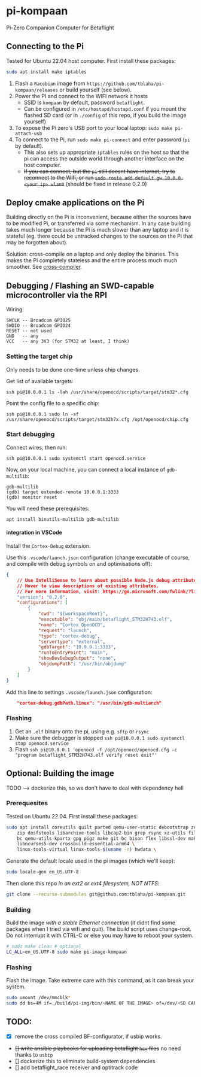 # pi-kompaan

Pi-Zero Companion Computer for Betaflight

## Connecting to the Pi

Tested for Ubuntu 22.04 host computer. First install these packages:
```bash
sudo apt install make iptables
```

1. Flash a `Racebian` image from `https://github.com/tblaha/pi-kompaan/releases` or build yourself (see below).
2. Power the PI and connect to the WIFI network it hosts
    - SSID is `kompaan` by default, password `betaflight`.
    - Can be configured in `/etc/hostapd/hostapd.conf` if you mount the flashed SD card (or in `./config` of this repo, if you build the image yourself)
3. To expose the Pi zero's USB port to your local laptop: `sudo make pi-attach-usb`
4. To connect to the Pi, run `sudo make pi-connect` and enter password (`pi` by default).
    - This also sets up appropriate `iptables` rules on the host so that the pi can access the outside world through another interface on the host computer.
    - ~~If you can connect, but the `pi` still doesnt have internet, try to reconnect to the Wifi, or run `sudo route add default gw 10.0.0.<your_ip> wlan0`~~ (should be fixed in release 0.2.0)

## Deploy cmake applications on the Pi

Building directly on the Pi is inconvenient, because either the sources have to be modified Pi, or transferred via some mechanism. In any case building takes much longer because the Pi is much slower than any laptop and it is stateful (eg. there could be untracked changes to the sources on the Pi that may be forgotten about).

Solution: cross-compile on a laptop and only deploy the binaries. This makes the Pi completely stateless and the entire process much much smoother. See [cross-compiler](cross-compiler/README.md).


## Debugging / Flashing an SWD-capable microcontroller via the RPI

Wiring: 
```
SWCLK -- Broadcom GPIO25
SWDIO -- Broadcom GPIO24
RESET -- not used
GND   -- any
VCC   -- any 3V3 (for STM32 at least, I think)
```

### Setting the target chip
Only needs to be done one-time unless chip changes. 

Get list of available targets:
```shell
ssh pi@10.0.0.1 ls -lah /usr/share/openocd/scripts/target/stm32*.cfg
```

Point the config file to a specific chip:
```shell
ssh pi@10.0.0.1 sudo ln -sf /usr/share/openocd/scripts/target/stm32h7x.cfg /opt/openocd/chip.cfg
```

### Start debugging
Connect wires, then run:

```shell
ssh pi@10.0.0.1 sudo systemctl start openocd.service
```

Now, on your local machine, you can connect a local instance of `gdb-multilib`:
```shell
gdb-multilib
(gdb) target extended-remote 10.0.0.1:3333
(gdb) monitor reset
```

You will need these prerequisites:
```shell
apt install binutils-multilib gdb-multilib
```

#### integration in VSCode

Install the `Cortex-Debug` extension.

Use this `.vscode/launch.json` configuration (change executable of course, and compile with debug symbols on and optimisations off):
```json
{
    // Use IntelliSense to learn about possible Node.js debug attributes.
    // Hover to view descriptions of existing attributes.
    // For more information, visit: https://go.microsoft.com/fwlink/?linkid=830387
    "version": "0.2.0",
    "configurations": [
        {
            "cwd": "${workspaceRoot}",
            "executable": "obj/main/betaflight_STM32H743.elf",
            "name": "Cortex OpenOCD",
            "request": "launch",
            "type": "cortex-debug",
            "servertype": "external",
            "gdbTarget": "10.0.0.1:3333",
            "runToEntryPoint": "main",
            "showDevDebugOutput": "none",
            "objdumpPath": "/usr/bin/objdump"
        }
    ]
}
```

Add this line to settings `.vscode/launch.json` configuration:
```json
    "cortex-debug.gdbPath.linux": "/usr/bin/gdb-multiarch"
```

### Flashing

1. Get an `.elf` binary onto the pi, using e.g. `sftp` or `rsync`
2. Make sure the debugger is stopped `ssh pi@10.0.0.1 sudo systemctl stop openocd.service`
3. Flash `ssh pi@10.0.0.1 'openocd -f /opt/openocd/openocd.cfg -c "program betaflight_STM32H743.elf verify reset exit"'`


## Optional: Building the image

TODO --> dockerize this, so we don't have to deal with dependency hell

### Prerequesites

Tested on Ubuntu 22.04. First install these packages:
```bash
sudo apt install coreutils quilt parted qemu-user-static debootstrap zerofree \
    zip dosfstools libarchive-tools libcap2-bin grep rsync xz-utils file git curl \
    bc qemu-utils kpartx gpg pigz make git bc bison flex libssl-dev make libc6-dev \
    libncurses5-dev crossbuild-essential-arm64 \
    linux-tools-virtual linux-tools-$(uname -r) hwdata \
```

<!--
Also, to cross-compile the RT kernel:
```bash
sudo apt install git bc bison flex libssl-dev make libc6-dev libncurses5-dev crossbuild-essential-arm64
```

To use BF configurator via usb forwarding later, install this:
```bash
sudo apt install linux-tools-virtual linux-tools-$(uname -r) hwdata
```
-->

Generate the default locale used in the pi images (which we'll keep):
```bash
sudo locale-gen en_US.UTF-8
```

Then clone this repo *in an ext2 or ext4 filesystem, NOT NTFS*:
```bash
git clone --recurse-submodules git@github.com:tblaha/pi-kompaan.git
```

### Building

Build the image *with a stable Ethernet connection* (it didnt find some packages when I tried via wifi and quit). The build script uses change-root. Do not interrupt it with CTRL-C or else you may have to reboot your system.
```bash
# sudo make clean # optional
LC_ALL=en_US.UTF-8 sudo make pi-image-kompaan
```

### Flashing

Flash the image. Take extreme care with this command, as it can break your system.
```bash
sudo umount /dev/mmcblk*
sudo dd bs=4M if=./build/pi-img/bin/<NAME OF THE IMAGE> of=/dev/<SD CARD DEVICE, NOT PARTITION, ENDS IN blkX> status=progress
```

## TODO:

- [x] remove the cross compiled BF-configurator, if usbip works.
- ~~[] write ansible playbooks for uploading betaflight `hex` files~~ no need thanks to `usbip`
- [] dockerize this to eliminate build-system dependencies
- [] add betaflight_race receiver and optitrack code
